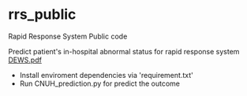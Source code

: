 # rrs_public
Rapid Response System Public code

Predict patient's in-hospital abnormal status for rapid response system 
[DEWS.pdf](https://github.com/nghianguyen7171/rrs_public/files/8487685/DEWS.pdf)


- Install enviroment dependencies via 'requirement.txt'
- Run CNUH_prediction.py for predict the outcome
